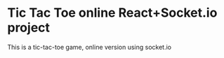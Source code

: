 # Tic Tac Toe online React+Socket.io project
This is a tic-tac-toe game, online version using socket.io
